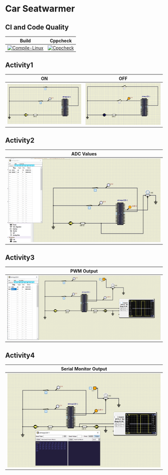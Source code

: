 # Car Seatwarmer

## CI and Code Quality

|Build|Cppcheck|
|:--:|:--:|
|[![Compile-Linux](https://github.com/somyagupta-2910/LTTS_Activity1_256203/actions/workflows/Compile.yml/badge.svg)](https://github.com/somyagupta-2910/LTTS_Activity1_256203/actions/workflows/Compile.yml)|[![Cppcheck](https://github.com/somyagupta-2910/LTTS_Activity1_256203/actions/workflows/CodeQuality.yml/badge.svg)](https://github.com/somyagupta-2910/LTTS_Activity1_256203/actions/workflows/CodeQuality.yml)|

## Activity1

|ON|OFF
|---------|---------
|![ON](https://github.com/somyagupta-2910/LTTS_Activity1_256203/blob/main/simulation/LEDActuatorON.PNG)|![OFF](https://github.com/somyagupta-2910/LTTS_Activity1_256203/blob/main/simulation/LEDActuatorOff.PNG)

## Activity2

|ADC Values
|---------
|![ADC Values](https://github.com/somyagupta-2910/LTTS_Activity1_256203/blob/main/simulation/Actvity2_Output.PNG)

## Activity3

|PWM Output
|---------
|![PWM OUTPUT](https://github.com/somyagupta-2910/LTTS_Activity1_256203/blob/main/simulation/Activity3.PNG)

## Activity4

|Serial Monitor Output
|---------
|![PWM OUTPUT](https://github.com/somyagupta-2910/LTTS_Activity1_256203/blob/main/simulation/Activity4.PNG)


